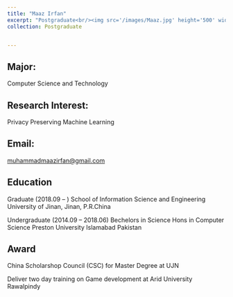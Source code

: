 ```yaml
---
title: "Maaz Irfan"
excerpt: "Postgraduate<br/><img src='/images/Maaz.jpg' height='500' width='300'>"
collection: Postgraduate


---
```



Major:   
---
Computer Science and Technology 

Research Interest:   
---
Privacy Preserving Machine Learning

Email:            
---
muhammadmaazirfan@gmail.com


Education
----
Graduate (2018.09 –  ) 
School of Information Science and Engineering 
University of Jinan, Jinan, P.R.China 

Undergraduate (2014.09 – 2018.06) 
Bechelors in Science Hons in Computer Science 
Preston University Islamabad Pakistan


Award
---
China Scholarshop Council (CSC) for Master Degree at UJN 

Deliver two day training on Game development at Arid University Rawalpindy 
